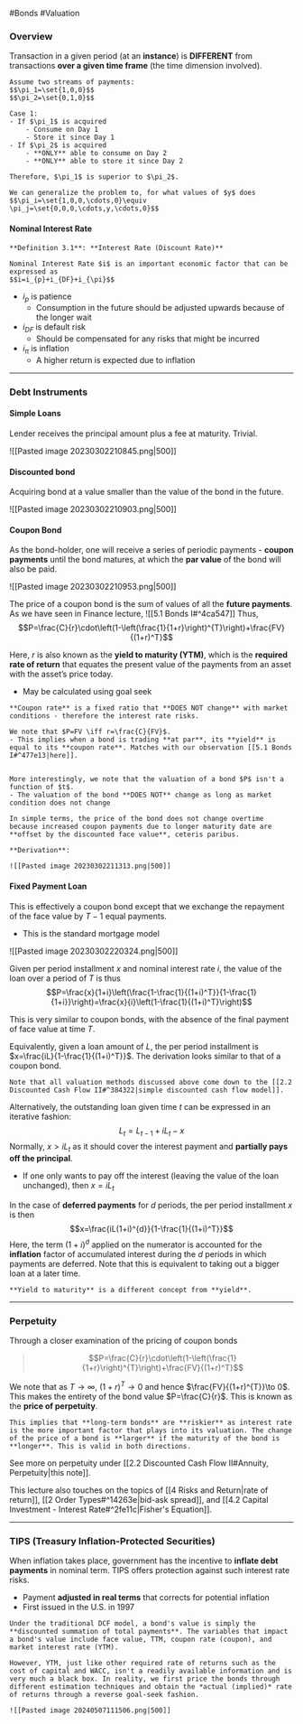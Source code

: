 #Bonds #Valuation 

### Overview
Transaction in a given period (at an **instance**) is **DIFFERENT** from transactions **over a given time frame** (the time dimension involved).

```ad-example
Assume two streams of payments:
$$\pi_1=\set{1,0,0}$$
$$\pi_2=\set{0,1,0}$$

Case 1:
- If $\pi_1$ is acquired
	- Consume on Day 1
	- Store it since Day 1
- If $\pi_2$ is acquired
	- **ONLY** able to consume on Day 2
	- **ONLY** able to store it since Day 2

Therefore, $\pi_1$ is superior to $\pi_2$.

We can generalize the problem to, for what values of $y$ does
$$\pi_i=\set{1,0,0,\cdots,0}\equiv \pi_j=\set{0,0,0,\cdots,y,\cdots,0}$$
```

#### Nominal Interest Rate

```ad-important
**Definition 3.1**: **Interest Rate (Discount Rate)**

Nominal Interest Rate $i$ is an important economic factor that can be expressed as
$$i=i_{p}+i_{DF}+i_{\pi}$$

```

- $i_{p}$ is patience
	-  Consumption in the future should be adjusted upwards because of the longer wait
- $i_{DF}$ is default risk
	- Should be compensated for any risks that might be incurred
- $i_{\pi}$ is inflation
	- A higher return is expected due to inflation

---

### Debt Instruments
#### Simple Loans
Lender receives the principal amount plus a fee at maturity. Trivial.

![[Pasted image 20230302210845.png|500]]

#### Discounted bond
Acquiring bond at a value smaller than the value of the bond in the future.

![[Pasted image 20230302210903.png|500]]

#### Coupon Bond
As the bond-holder, one will receive a series of periodic payments - **coupon payments** until the bond matures, at which the **par value** of the bond will also be paid.

![[Pasted image 20230302210953.png|500]]

The price of a coupon bond is the sum of values of all the **future payments**. As we have seen in Finance lecture, ![[5.1 Bonds I#^4ca547]]
Thus,
$$P=\frac{C}{r}\cdot\left(1-\left(\frac{1}{1+r}\right)^{T}\right)+\frac{FV}{(1+r)^T}$$

Here, $r$ is also known as the **yield to maturity (YTM)**, which is the **required rate of return** that equates the present value of the payments from an asset with the asset’s price today. 
- May be calculated using goal seek

```ad-important
**Coupon rate** is a fixed ratio that **DOES NOT change** with market conditions - therefore the interest rate risks.
```

```ad-note
We note that $P=FV \iff r=\frac{C}{FV}$.
- This implies when a bond is trading **at par**, its **yield** is equal to its **coupon rate**. Matches with our observation [[5.1 Bonds I#^477e13|here]].


More interestingly, we note that the valuation of a bond $P$ isn't a function of $t$.
- The valuation of the bond **DOES NOT** change as long as market condition does not change

In simple terms, the price of the bond does not change overtime because increased coupon payments due to longer maturity date are **offset by the discounted face value**, ceteris paribus.
```

```ad-info
**Derivation**:

![[Pasted image 20230302211313.png|500]]
```

#### Fixed Payment Loan
This is effectively a coupon bond except that we exchange the repayment of the face value by $T-1$ equal payments.
- This is the standard mortgage model

![[Pasted image 20230302220324.png|500]]

Given per period installment $x$ and nominal interest rate $i$, the value of the loan over a period of $T$ is thus
$$P=\frac{x}{1+i}\left(\frac{1-\frac{1}{(1+i)^T}}{1-\frac{1}{1+i}}\right)=\frac{x}{i}\left(1-\frac{1}{(1+i)^T}\right)$$

This is very similar to coupon bonds, with the absence of the final payment of face value at time $T$.

Equivalently, given a loan amount of $L$, the per period installment is $x=\frac{iL}{1-\frac{1}{(1+i)^T}}$. The derivation looks similar to that of a coupon bond.

```ad-note
Note that all valuation methods discussed above come down to the [[2.2 Discounted Cash Flow II#^384322|simple discounted cash flow model]].
```

Alternatively, the outstanding loan given time $t$ can be expressed in an iterative fashion:
$$L_t=L_{t-1}+iL_{t}-x$$
Normally, $x>iL_t$ as it should cover the interest payment and **partially pays off the principal**.
- If one only wants to pay off the interest (leaving the value of the loan unchanged), then $x=iL_t$

In the case of **deferred payments** for $d$ periods, the per period installment $x$ is then
$$x=\frac{iL(1+i)^{d}}{1-\frac{1}{(1+i)^T}}$$
Here, the term $(1+i)^d$ applied on the numerator is accounted for the **inflation** factor of accumulated interest during the $d$ periods in which payments are deferred. Note that this is equivalent to taking out a bigger loan at a later time.

```ad-warning
**Yield to maturity** is a different concept from **yield**.
```

---
### Perpetuity
Through a closer examination of the pricing of coupon bonds
> $$P=\frac{C}{r}\cdot\left(1-\left(\frac{1}{1+r}\right)^{T}\right)+\frac{FV}{(1+r)^T}$$

We note that as $T\to \infty$, $(1+r)^{T}\to 0$  and hence $\frac{FV}{(1+r)^{T}}\to 0$. This makes the entirety of the bond value $P=\frac{C}{r}$. This is known as the **price of perpetuity**.

```ad-note
This implies that **long-term bonds** are **riskier** as interest rate is the more important factor that plays into its valuation. The change of the price of a bond is **larger** if the maturity of the bond is **longer**. This is valid in both directions.
```

See more on perpetuity under [[2.2 Discounted Cash Flow II#Annuity, Perpetuity|this note]].

This lecture also touches on the topics of [[4 Risks and Return|rate of return]], [[2 Order Types#^14263e|bid-ask spread]], and [[4.2 Capital Investment - Interest Rate#^2fe11c|Fisher's Equation]].

---
### TIPS (Treasury Inflation-Protected Securities)
When inflation takes place, government has the incentive to **inflate debt payments** in nominal term. TIPS offers protection against such interest rate risks.
- Payment **adjusted in real terms** that corrects for potential inflation
- First issued in the U.S. in 1997

```ad-summary
Under the traditional DCF model, a bond's value is simply the **discounted summation of total payments**. The variables that impact a bond's value include face value, TTM, coupon rate (coupon), and market interest rate (YTM). 

However, YTM, just like other required rate of returns such as the cost of capital and WACC, isn't a readily available information and is very much a black box. In reality, we first price the bonds through different estimation techniques and obtain the *actual (implied)* rate of returns through a reverse goal-seek fashion.

![[Pasted image 20240507111506.png|500]]
```

